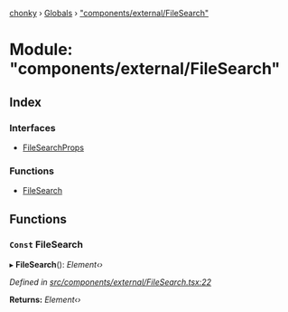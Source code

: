 [chonky](../README.md) › [Globals](../globals.md) › ["components/external/FileSearch"](_components_external_filesearch_.md)

# Module: "components/external/FileSearch"

## Index

### Interfaces

* [FileSearchProps](../interfaces/_components_external_filesearch_.filesearchprops.md)

### Functions

* [FileSearch](_components_external_filesearch_.md#const-filesearch)

## Functions

### `Const` FileSearch

▸ **FileSearch**(): *Element‹›*

*Defined in [src/components/external/FileSearch.tsx:22](https://github.com/TimboKZ/Chonky/blob/3d6eae9/src/components/external/FileSearch.tsx#L22)*

**Returns:** *Element‹›*
